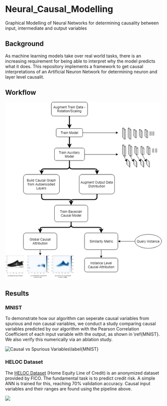 # Neural_Causal_Modelling
Graphical Modelling of Neural Networks for determining causality between input, intermediate and output variables

## Background
As machine learning models take over real world tasks, there is an increasing requirement for being able to 
interpret why the model predicts what it does.
This repository implements a framework to get causal interpretations of an Artificial Neuron Network for determining neuron and layer level causalit.

## Workflow 
<p align="center">
  <img src="./images/workflow.png"> 
</p>


## Results
### MNIST
To demonstrate how our algorithm can seperate causal variables from spurious and non causal variables, we conduct a study comparing causal variables predicted by our algorithm with the Pearson Correlation Coefficient of each input variable with the output, as shown in \ref{MNIST}. We also verify this numerically via an ablation study. 

![Causal vs Spurious Variables\label{MNIST}]("./images/MNIST.jpg")

### HELOC Dataset
The [HELOC Dataset](https://community.fico.com/s/explainable-machine-learning-challenge?tabset-3158a=2) (Home Equity Line of Credit) is an anonymized dataset provided by FICO.
The fundamental task is to predict credit risk. A simple ANN is trained for this, reaching 70% validation accuracy. Causal input variables and their ranges are found using the pipeline above.

<img src="./images/HELOC.png"> 
